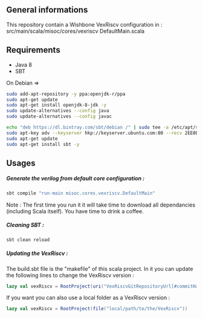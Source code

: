 
## General informations 
This repository contain a Wishbone VexRiscv configuration in : <br>
src/main/scala/misoc/cores/vexriscv DefaultMain.scala

## Requirements

- Java 8
- SBT

On Debian => 

```sh
sudo add-apt-repository -y ppa:openjdk-r/ppa
sudo apt-get update
sudo apt-get install openjdk-8-jdk -y
sudo update-alternatives --config java
sudo update-alternatives --config javac

echo "deb https://dl.bintray.com/sbt/debian /" | sudo tee -a /etc/apt/sources.list.d/sbt.list
sudo apt-key adv --keyserver hkp://keyserver.ubuntu.com:80 --recv 2EE0EA64E40A89B84B2DF73499E82A75642AC823
sudo apt-get update
sudo apt-get install sbt -y
```

## Usages

##### Generate the verilog from default core configuration : 

```sh
sbt compile "run-main misoc.cores.vexriscv.DefaultMain"
```

Note : The first time you run it it will take time to download all dependancies (including Scala itself). You have time to drink a coffee.

##### Cleaning SBT :

```sh
sbt clean reload 
```

##### Updating the VexRiscv : 

The build.sbt file is the "makefile" of this scala project. In it you can update the following lines to change the VexRiscv version :

```scala
lazy val vexRiscv = RootProject(uri("VexRiscvGitRepositoryUrl[#commitHash]"))
```

If you want you can also use a local folder as a VexRiscv version : 

```scala
lazy val vexRiscv = RootProject(file("local/path/to/the/VexRiscv"))
```


